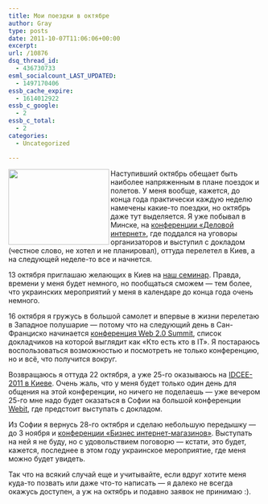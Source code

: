 ```yaml
---
title: Мои поездки в октябре
author: Gray
type: posts
date: 2011-10-07T11:06:06+00:00
excerpt:
url: /10876
dsq_thread_id:
  - 436730733
esml_socialcount_LAST_UPDATED:
  - 1497170406
essb_cache_expire:
  - 1614012922
essb_c_google:
  - 2
essb_c_total:
  - 2
categories:
  - Uncategorized

---
```








<img src="https://i2.wp.com/searchenginesblog.s3.amazonaws.com/october2011.jpg?resize=200%2C150" alt="" width="200" height="150" align="left" data-recalc-dims="1" /> 

Наступивший октябрь обещает быть наиболее напряженным в плане поездок и полетов. У меня вообще, кажется, до конца года практически каждую неделю намечены какие-то поездки, но октябрь даже тут выделяется. Я уже побывал в Минске, на [конференции &#171;Деловой интернет&#187;][1], где поддался на уговоры организаторов и выступил с докладом (честное слово, не хотел и не планировал), оттуда перелетел в Киев, а на следующей неделе-то все и начнется.

13 октября приглашаю желающих в Киев на [наш семинар][2]. Правда, времени у меня будет немного, но пообщаться сможем — тем более, что украинских мероприятий у меня в календаре до конца года очень немного.

16 октября я гружусь в большой самолет и впервые в жизни перелетаю в Западное полушарие — потому что на следующий день в Сан-Франциско начинается [конференция Web 2.0 Summit][3], список докладчиков на которой выглядит как &#171;Кто есть кто в IT&#187;. Я постараюсь воспользоваться возможностью и посмотреть не только конференцию, но и всё, что получится вокруг.

Возвращаюсь я оттуда 22 октября, а уже 25-го оказываюсь на [IDCEE-2011 в Киеве][4]. Очень жаль, что у меня будет только один день для общения на этой конференции, но ничего не поделаешь — уже вечером 25-го мне надо будет оказаться в Софии на большой конференции [Webit][5], где предстоит выступать с докладом.

Из Софии я вернусь 28-го октября и сделаю небольшую передышку — до 3 ноября и [конференции &#171;Бизнес интернет-магазинов&#187;][6]. Выступать на ней я не буду, но с удовольствием поговорю — кстати, это будет, кажется, последнее в этом году украинское мероприятие, где меня можно будет увидеть.

Так что на всякий случай еще и учитывайте, если вдруг хотите меня куда-то позвать или даже что-то написать — я далеко не всегда окажусь доступен, а уж на октябрь и подавно заявок не принимаю :).

 [1]: http://di.by/
 [2]: http://advertising.yandex.ua/advertiser/education/kiev.xml
 [3]: http://www.web2summit.com/web2011
 [4]: http://idcee.org/en/index.htm
 [5]: http://www.webitexpo.com/en/index.html
 [6]: http://conf.owox.ua/